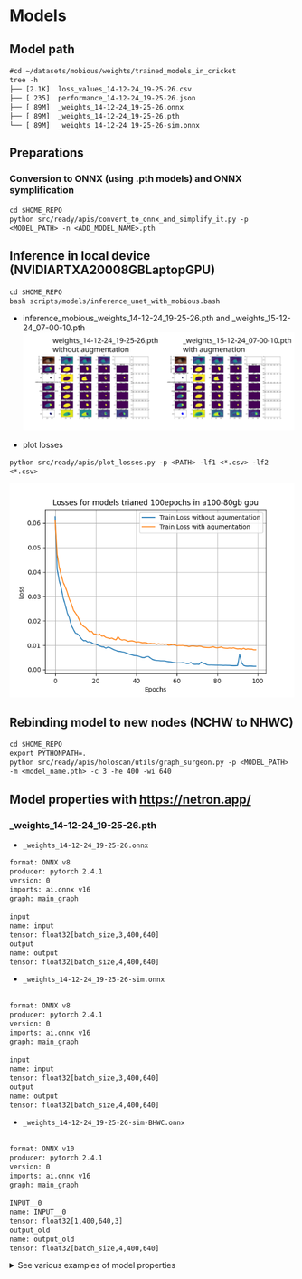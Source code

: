 # Models

## Model path
```
#cd ~/datasets/mobious/weights/trained_models_in_cricket
tree -h
├── [2.1K]  loss_values_14-12-24_19-25-26.csv
├── [ 235]  performance_14-12-24_19-25-26.json
├── [ 89M]  _weights_14-12-24_19-25-26.onnx
├── [ 89M]  _weights_14-12-24_19-25-26.pth
└── [ 89M]  _weights_14-12-24_19-25-26-sim.onnx
```

## Preparations
### Conversion to ONNX (using .pth models) and ONNX symplification 
```
cd $HOME_REPO
python src/ready/apis/convert_to_onnx_and_simplify_it.py -p <MODEL_PATH> -n <ADD_MODEL_NAME>.pth
```

## Inference in local device (NVIDIARTXA20008GBLaptopGPU)
```
cd $HOME_REPO
bash scripts/models/inference_unet_with_mobious.bash 
```

* inference_mobious_weights_14-12-24_19-25-26.pth and _weights_15-12-24_07-00-10.pth
![fig](../../../docs/figs/inference_mobious_2models.svg)

* plot losses 
```
python src/ready/apis/plot_losses.py -p <PATH> -lf1 <*.csv> -lf2 <*.csv>
```
![fig](../../../docs/figs/losses_for_TRAINe100-80gbGPU.png)

## Rebinding model to new nodes (NCHW to NHWC)
```
cd $HOME_REPO
export PYTHONPATH=.
python src/ready/apis/holoscan/utils/graph_surgeon.py -p <MODEL_PATH> -m <model_name.pth> -c 3 -he 400 -wi 640
```

## Model properties with https://netron.app/


### _weights_14-12-24_19-25-26.pth
* `_weights_14-12-24_19-25-26.onnx`
```
format: ONNX v8
producer: pytorch 2.4.1
version: 0
imports: ai.onnx v16
graph: main_graph

input
name: input
tensor: float32[batch_size,3,400,640]
output
name: output
tensor: float32[batch_size,4,400,640]

```
* `_weights_14-12-24_19-25-26-sim.onnx`
```

format: ONNX v8
producer: pytorch 2.4.1
version: 0
imports: ai.onnx v16
graph: main_graph

input
name: input
tensor: float32[batch_size,3,400,640]
output
name: output
tensor: float32[batch_size,4,400,640]
```


* `_weights_14-12-24_19-25-26-sim-BHWC.onnx`
```

format: ONNX v10
producer: pytorch 2.4.1
version: 0
imports: ai.onnx v16
graph: main_graph

INPUT__0
name: INPUT__0
tensor: float32[1,400,640,3]
output_old
name: output_old
tensor: float32[batch_size,4,400,640]
```


<details>

<summary>See various examples of model properties</summary>

### 27-08-24_05-23
* `_weights_27-08-24_05-23_trained_10epochs_8batch_1143lentrainset.onnx`

```
format: ONNX v8
producer: pytorch 2.3.1
version: 0
imports: ai.onnx v16
graph: main_graph

name: input
tensor: float32[batch_size,3,400,640]
name: output
tensor: float32[batch_size,4,400,640]
```

* `_weights_27-08-24_05-23_trained_10epochs_8batch_1143lentrainset-sim.onnx`
```
name: input
tensor: float32[batch_size,3,400,640]
name: output
tensor: float32[batch_size,4,400,640]
```


* `_weights_27-08-24_05-23_trained_10epochs_8batch_1143lentrainset-sim-BHWC.onnx`
```
format ONNX v10
producer pytorch 2.3.1
version 0 
imports ai.onnx v16
graph main_graph

name: INPUT__0
tensor: float32[1,400,640,3]
output_old
name: output_old
tensor: float32[batch_size,4,400,640]
```



### 02-09-24_21-02
* `_weights_02-09-24_21-02.onnx`
```
input
name: input
tensor: float32[batch_size,3,400,640]
output
name: output
tensor: float32[batch_size,4,400,640]
```

* `_weights_02-09-24_21-02-sim.onnx`
```
input
name: input
tensor: float32[batch_size,3,400,640]
output
name: output
tensor: float32[batch_size,4,400,640]
```

* `_weights_02-09-24_21-02-sim-BHWC.onnx`
```
INPUT__0
name: INPUT__0
tensor: float32[1,400,640,3]
output_old
name: output_old
tensor: float32[batch_size,4,400,640]
```

### 02-09-24_22-24

* `_weights_02-09-24_22-24_trained10e_8batch_1143trainset.onnx`
```
input
name: input
tensor: float32[batch_size,3,400,640]
output
name: output
tensor: float32[batch_size,4,400,640]
```
* `_weights_02-09-24_22-24_trained10e_8batch_1143trainset-sim.onnx`
```
input
name: input
tensor: float32[batch_size,3,400,640]
output
name: output
tensor: float32[batch_size,4,400,640]
```

* `_weights_02-09-24_22-24_trained10e_8batch_1143trainset-sim-BHWC.onnx`

```
INPUT__0
name: INPUT__0
tensor: float32[1,400,640,3]
output_old
name: output_old
tensor: float32[batch_size,4,400,640]
```


### 02-09-24_22-24
* `_weights_03-09-24_19-16.onnx`
```
input
name: input
tensor: float32[batch_size,3,400,640]
output
name: output
tensor: float32[batch_size,4,400,640]
```
* `_weights_03-09-24_19-16-sim.onnx`
```

input
name: input
tensor: float32[batch_size,3,400,640]
output
name: output
tensor: float32[batch_size,4,400,640]

```
* `_weights_03-09-24_19-16-sim-BHWC.onnx`
```

INPUT__0
name: INPUT__0
tensor: float32[1,400,640,3]
output_old
name: output_old
tensor: float32[batch_size,4,400,640]

```

</details>
